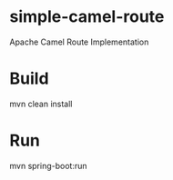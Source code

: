 # simple-camel-route
Apache Camel Route Implementation

# Build 
mvn clean install

# Run
mvn spring-boot:run
